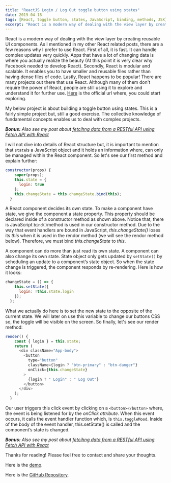 ```yaml
---
title: "ReactJS Login / Log Out toggle button using states"
date: 2019-04-18
tags: [React, toggle button, states, JavaScript, binding, methods, JSX]
excerpt: "React is a modern way of dealing with the view layer by creating reusable UI components. This project is about building a toggle button using states. This is a fairly simple project but, still a good exercise. The collective knowledge of fundamental concepts enables us to deal with complex projects."
---
```


React is a modern way of dealing with the view layer by creating reusable UI components. As I mentioned in my other React related posts, there are a few reasons why I prefer to use React. First of all, it is fast. It can handle complex updates very quickly. Apps that have a lot of changing data is where you actually realize the beauty (At this point it is very clear why Facebook needed to develop React). Secondly, React is modular and scalable. It enables you to have smaller and reusable files rather than having dense files of code. Lastly, React happens to be popular! There are many projects out there that use React. Although many of them don't require the power of React, people are still using it to explore and understand it for further use. [Here](https://reactjs.org/tutorial/tutorial.html) is the official url where, you could start exploring.

My below project is about building a toggle button using states. This is a fairly simple project but, still a good exercise. The collective knowledge of fundamental concepts enables us to deal with complex projects.

**_Bonus:_** _Also see my post about [fetcihng data from a RESTful API using Fetch API with React](fetching-api-data-with-reactjs.html)_

I will not dive into details of React structure but, it is important to mention that `state`is a JavaScript object and it holds an information where, can only be managed within the React component. So let's see our first method and explain further:

```javascript
constructor(props) {
    super(props);
    this.state = {
      login: true
    };
    this.changeState = this.changeState.bind(this);
  }
```

A React component decides its own state. To make a component have state, we give the component a state property. This property should be declared inside of a constructor method as shown above. Notice that, there is JavaScript `bind()`method is used in our constructor method. Due to the way that event handlers are bound in JavaScript, _this.changeState()_ loses its _this_ when it is used in the rendor method (we will see the rendor method below). Therefore, we must bind _this.changeState_ to _this_.

A component can do more than just read its own state. A component can also change its own state. State object only gets updated by `setState()` by scheduling an update to a component’s state object. So when the state change is triggered, the component responds by re-rendering. Here is how it looks:

```javascript
changeState = () => {
    this.setState({
      login: !this.state.login
    });
  };
```

What we actually do here is to set the new state to the opposite of the current state. We will later on use this variable to change our buttons CSS so, the toggle will be visible on the screen. So finally, let's see our render method:

```javascript
render() {
    const { login } = this.state;
    return (
      <div className="App-body">
        <button
          type="button"
          className={login ? "btn-primary" : "btn-danger"}
          onClick={this.changeState}
        >
          {login ? " Login" : " Log Out"}
        </button>
      </div>
    );
  }
```

Our user triggers this click event by clicking on a `<button></button>` where, the event is being listened for by the _onClick attribute_. When this event occurs, it calls the event handler function which, is `this.toggleMood`. Inside of the body of the event handler, this.setState() is called and the component’s state is changed.

**_Bonus:_** _Also see my post about [fetcihng data from a RESTful API using Fetch API with React](fetching-api-data-with-reactjs.html)_

Thanks for reading! Please feel free to contact and share your thoughts.

Here is the [demo](https://alitursucular.github.io/reactjs-toggle-button-with-states-demo/).

Here is the [GitHub Repository](https://github.com/alitursucular/reactjs-toggle-button-with-states-demo).
